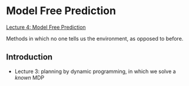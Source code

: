 # Model Free Prediction

[Lecture 4: Model Free Prediction](https://www.youtube.com/watch?v=PnHCvfgC_ZA&list=PLqYmG7hTraZDM-OYHWgPebj2MfCFzFObQ&index=4)

Methods in which no one tells us the environment, as opposed to before.

## Introduction

- Lecture 3: planning by dynamic programming, in which we solve a *known* MDP
